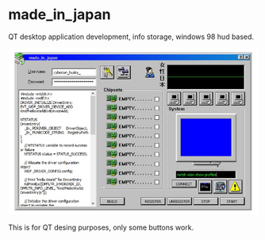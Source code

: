 # made_in_japan
QT desktop application development, info storage, windows 98 hud based.

![alt text](https://github.com/NicolasMuras/made_in_japan/blob/main/images/demo_ui.jpg?raw=true)

This is for QT desing purposes, only some buttons work.
